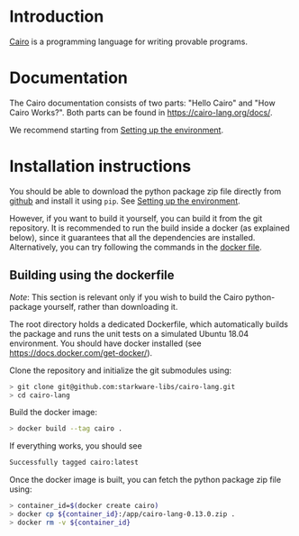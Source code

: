 # Introduction

[Cairo](https://cairo-lang.org/) is a programming language for writing provable programs.

# Documentation

The Cairo documentation consists of two parts: "Hello Cairo" and "How Cairo Works?".
Both parts can be found in https://cairo-lang.org/docs/.

We recommend starting from [Setting up the environment](https://cairo-lang.org/docs/quickstart.html).

# Installation instructions

You should be able to download the python package zip file directly from
[github](https://github.com/starkware-libs/cairo-lang/releases/tag/v0.13.0)
and install it using ``pip``.
See [Setting up the environment](https://cairo-lang.org/docs/quickstart.html).

However, if you want to build it yourself, you can build it from the git repository.
It is recommended to run the build inside a docker (as explained below),
since it guarantees that all the dependencies
are installed. Alternatively, you can try following the commands in the
[docker file](https://github.com/starkware-libs/cairo-lang/blob/master/Dockerfile).

## Building using the dockerfile

*Note*: This section is relevant only if you wish to build the Cairo python-package yourself,
rather than downloading it.

The root directory holds a dedicated Dockerfile, which automatically builds the package and runs
the unit tests on a simulated Ubuntu 18.04 environment.
You should have docker installed (see https://docs.docker.com/get-docker/).

Clone the repository and initialize the git submodules using:

```bash
> git clone git@github.com:starkware-libs/cairo-lang.git
> cd cairo-lang
```

Build the docker image:

```bash
> docker build --tag cairo .
```

If everything works, you should see

```bash
Successfully tagged cairo:latest
```

Once the docker image is built, you can fetch the python package zip file using:

```bash
> container_id=$(docker create cairo)
> docker cp ${container_id}:/app/cairo-lang-0.13.0.zip .
> docker rm -v ${container_id}
```


